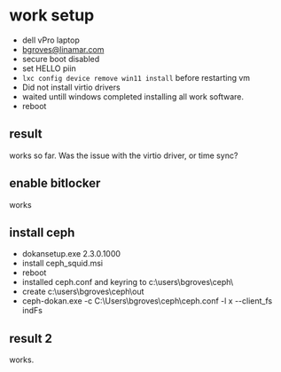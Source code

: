 # work setup

- dell vPro laptop
- <bgroves@linamar.com>
- secure boot disabled
- set HELLO piin
- `lxc config device remove win11 install` before restarting vm
- Did not install virtio drivers
- waited untill windows completed installing all work software.
- reboot

## result

works so far. Was the issue with the virtio driver, or time sync?

## enable bitlocker

works

## install ceph

- dokansetup.exe 2.3.0.1000
- install ceph_squid.msi
- reboot
- installed ceph.conf and keyring to c:\users\bgroves\ceph\
- create c:\users\bgroves\ceph\out
- ceph-dokan.exe -c C:\Users\bgroves\ceph\ceph.conf -l x --client_fs indFs

## result 2

works.
